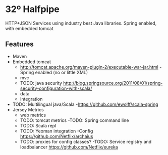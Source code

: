 32º Halfpipe
====================

HTTP+JSON Services using industry best Java libraries.
Spring enabled, with embedded tomcat

Features
-----
- Maven
- Embedded tomcat
    - http://tomcat.apache.org/maven-plugin-2/executable-war-jar.html
-Spring enabled (no or little XML)
    - mvc
    - TODO: java security http://blog.springsource.org/2011/08/01/spring-security-configuration-with-scala/
    - data
    - integration
- TODO: Multilingual java/Scala
    -https://github.com/ewolff/scala-spring
- Jersey Metrics
    - web metrics
    - TODO: tomcat metrics
-TODO: Spring command line
    - TODO: Scala repl
    - TODO: Yeoman integration
-Config https://github.com/Netflix/archaius
    - TODO: proxies for config classes?
-TODO: Service registry and loadbalancer https://github.com/Netflix/eureka